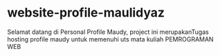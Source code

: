 # website-profile-maulidyaz
Selamat datang di Personal Profile Maudy, project ini merupakanTugas hosting profile maudy untuk memenuhi uts mata kuliah PEMROGRAMAN WEB 
